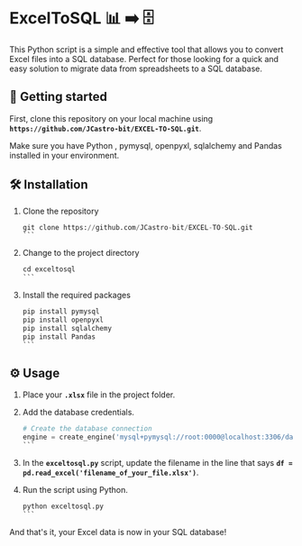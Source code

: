 ﻿# **ExcelToSQL 📊 ➡️ 🗄️**

This Python script is a simple and effective tool that allows you to convert Excel files into a SQL database. Perfect for those looking for a quick and easy solution to migrate data from spreadsheets to a SQL database.
## **🚀 Getting started**

First, clone this repository on your local machine using **`https://github.com/JCastro-bit/EXCEL-TO-SQL.git`**.

 Make sure you have Python , pymysql, openpyxl, sqlalchemy and Pandas installed in your environment.

## **🛠️ Installation**

1. Clone the repository
    
    ````python
    git clone https://github.com/JCastro-bit/EXCEL-TO-SQL.git
    ```
    
2. Change to the project directory
    
    ````python
    cd exceltosql
    ```
    
3. Install the required packages
    
    ````python
    pip install pymysql
    pip install openpyxl
    pip install sqlalchemy 
    pip install Pandas 
    ```
    

## **⚙️ Usage**

1. Place your **`.xlsx`** file in the project folder.

2. Add the database credentials.
    
    ````python
    # Create the database connection
    engine = create_engine('mysql+pymysql://root:0000@localhost:3306/database')
    ```
    
3. In the **`exceltosql.py`** script, update the filename in the line that says **`df = pd.read_excel('filename_of_your_file.xlsx')`**.

4. Run the script using Python.
    
    ````python
    python exceltosql.py
    ```

And that's it, your Excel data is now in your SQL database!
